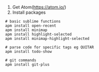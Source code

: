 1. Get Atom(https://atom.io/)
2. Install packages
```
# basic sublime functions
apm install open-recent
apm install minimap
apm install highlight-selected
apm install minimap-highlight-selected

# parse code for specific tags eg QUITAR
apm install todo-show

# git commands
apm install git-plus
```
